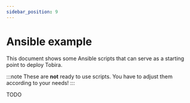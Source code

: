 ```yaml
---
sidebar_position: 9
---
```


# Ansible example

This document shows some Ansible scripts that can serve as a starting point to deploy Tobira.

:::note
These are **not** ready to use scripts. You have to adjust them according to your needs!
:::

TODO
